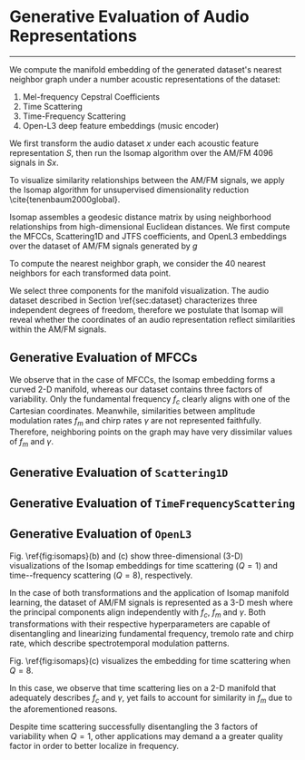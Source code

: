 # Generative Evaluation of Audio Representations
------------------------------------------------
We compute the manifold embedding of the generated dataset's nearest neighbor graph under a number acoustic representations of the dataset:

1. Mel-frequency Cepstral Coefficients
2. Time Scattering
3. Time-Frequency Scattering
4. Open-L3 deep feature embeddings (music encoder)

We first transform the audio dataset $x$ under each acoustic feature representation $S$, then run the Isomap algorithm over the AM/FM 4096 signals in $Sx$.

To visualize similarity relationships between the AM/FM signals, we apply the Isomap algorithm for unsupervised dimensionality reduction \cite{tenenbaum2000global}.

Isomap assembles a geodesic distance matrix by using neighborhood relationships from high-dimensional Euclidean distances. We first compute the MFCCs, Scattering1D and JTFS coefficients, and OpenL3 embeddings over the dataset of AM/FM signals generated by $g$

To compute the nearest neighbor graph, we consider the 40 nearest neighbors for each transformed data point.

We select three components for the manifold visualization. The audio dataset described in Section \ref{sec:dataset} characterizes three independent degrees of freedom, therefore we postulate that Isomap will reveal whether the coordinates of an audio representation reflect similarities within the AM/FM signals. 

## Generative Evaluation of MFCCs

We observe that in the case of MFCCs, the Isomap embedding forms a curved 2-D manifold, whereas our dataset contains three factors of variability.
Only the fundamental frequency $f_c$ clearly aligns with one of the Cartesian coordinates. Meanwhile, similarities between amplitude modulation rates $f_{m}$ and chirp rates $\gamma$ are not represented faithfully. Therefore, neighboring points on the graph may have very dissimilar values of $f_m$ and $\gamma$. 

## Generative Evaluation of `Scattering1D`

## Generative Evaluation of `TimeFrequencyScattering`

## Generative Evaluation of `OpenL3`

Fig. \ref{fig:isomaps}(b) and (c) show three-dimensional (3-D) visualizations of the Isomap embeddings for time scattering ($Q=1$) and time--frequency scattering ($Q=8$), respectively. 

In the case of both transformations and the application of Isomap manifold learning, the dataset of AM/FM signals is represented as a 3-D mesh where the principal components align independently with $f_c$, $f_m$ and $\gamma$. Both transformations with their respective hyperparameters are capable of disentangling and linearizing fundamental frequency, tremolo rate and chirp rate, which describe spectrotemporal modulation patterns. 

Fig. \ref{fig:isomaps}(c) visualizes the embedding for time scattering when $Q = 8$. 

In this case, we observe that time scattering lies on a 2-D manifold that adequately describes $f_c$ and $\gamma$, yet fails to account for similarity in $f_m$ due to the aforementioned reasons. 

Despite time scattering successfully disentangling the 3 factors of variability when $Q = 1$, other applications may demand a a greater quality factor in order to better localize in frequency.
